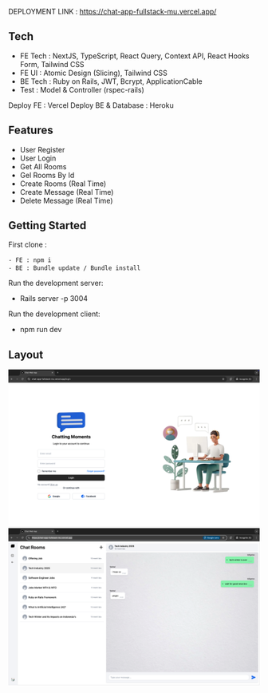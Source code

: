 DEPLOYMENT LINK : https://chat-app-fullstack-mu.vercel.app/

## Tech

- FE Tech : NextJS, TypeScript, React Query, Context API, React Hooks Form, Tailwind CSS
- FE UI : Atomic Design (Slicing), Tailwind CSS
- BE Tech : Ruby on Rails, JWT, Bcrypt, ApplicationCable
- Test : Model & Controller (rspec-rails)

Deploy FE : Vercel
Deploy BE & Database : Heroku

## Features

- User Register
- User Login
- Get All Rooms
- Gel Rooms By Id
- Create Rooms (Real Time)
- Create Message (Real Time)
- Delete Message (Real Time)

## Getting Started

First clone :

```
- FE : npm i
- BE : Bundle update / Bundle install
```

Run the development server:
- Rails server -p 3004

Run the development client:
- npm run dev

## Layout

![Screenshot showing weather app layout](/assets/loginLayout.png)
![Screenshot showing weather app layout](/assets/homeLayout.png)